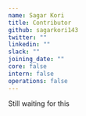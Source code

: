 ```yaml
---
name: Sagar Kori
title: Contributor
github: sagarkori143
twitter: ""
linkedin: ""
slack: ""
joining_date: ""
core: false
intern: false
operations: false
---
```


Still waiting for this
